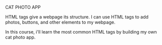 CAT PHOTO APP

HTML tags give a webpage its structure. I can use HTML tags to add photos, buttons, and other elements to my webpage.

In this course, i'll learn the most common HTML tags by building my own cat photo app.

